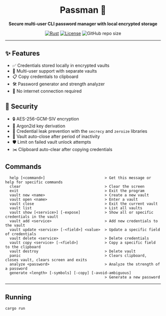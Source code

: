 <div align="center">

# Passman 🔐

**Secure multi-user CLI password manager with local encrypted storage**

[![Rust](https://img.shields.io/badge/Built_with-Rust-orange?logo=rust)](https://www.rust-lang.org/)
[![License](https://img.shields.io/badge/License-MIT-blue.svg)](LICENSE)
![GitHub repo size](https://img.shields.io/github/repo-size/R1c4rdCo5t4/passman)

</div>

---

## ✨ Features

- ✅ Credentials stored locally in encrypted vaults
- 👥 Multi-user support with separate vaults
- 📋 Copy credentials to clipboard
- 🛠️ Password generator and strength analyzer
- 🚫 No internet connection required

## 🔑 Security

- 🔒 AES-256-GCM-SIV encryption
- 🔐 Argon2id key derivation
- 🧹 Credential leak prevention with the `secrecy` and `zeroize` libraries
- 👤 Vault auto-close after period of inactivity
- 🛡️ Limit on failed vault unlock attempts
- ✂️ Clipboard auto-clear after copying credentials

## Commands

```
  help [<command>]                           > Get this message or help for specific commands
  clear                                      > Clear the screen
  exit                                       > Exit the program
  vault new <name>                           > Create a new vault
  vault open <name>                          > Enter a vault
  vault close                                > Exit the current vault
  vault list                                 > List all vaults
  vault show [<service>] [-expose]           > Show all or specific credentials in the vault
  vault add <service>                        > Add new credentials to the vault
  vault update <service> [-<field>] <value>  > Update a specific field of credentials 
  vault delete <service>                     > Delete credentials
  vault copy <service> [-<field>]            > Copy a specific field to the clipboard
  vault destroy                              > Delete vault
  panic                                      > Clears clipboard, closes vault, clears screen and exits
  analyze <password>                         > Analyze the strength of a password
  generate <length> [-symbols] [-copy] [-avoid-ambiguous]
                                             > Generate a new password
```

---

## Running

```
cargo run
```
